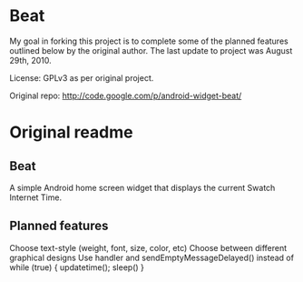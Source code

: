 Beat
=============

My goal in forking this project is to complete some of the planned features outlined below by the original author.  The last update to project was August 29th, 2010.  

License: GPLv3 as per original project.

Original repo: http://code.google.com/p/android-widget-beat/

Original readme
=============

Beat
-------

A simple Android home screen widget that displays the current Swatch Internet Time. 

Planned features
-------

Choose text-style (weight, font, size, color, etc) 
Choose between different graphical designs 
Use handler and sendEmptyMessageDelayed() instead of while (true) { updatetime(); sleep() }
